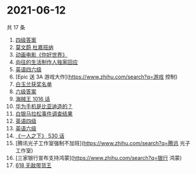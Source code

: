 # 2021-06-12

共 17 条

<!-- BEGIN -->
<!-- 最后更新时间 Sat Jun 12 2021 18:05:58 GMT+0800 (China Standard Time) -->

1. [四级答案](https://www.zhihu.com/search?q=四级答案)
2. [莫文蔚 杜嘉班纳](https://www.zhihu.com/search?q=莫文蔚)
3. [动画电影《你好世界》](https://www.zhihu.com/search?q=你好世界)
4. [向往的生活制作人独家回应](https://www.zhihu.com/search?q=向往的生活)
5. [英语四六级](https://www.zhihu.com/search?q=四六级)
6. [Epic 送 3A 游戏大作](https://www.zhihu.com/search?q=游戏 控制)
7. [白玉兰获奖名单](https://www.zhihu.com/search?q=白玉兰)
8. [六级答案](https://www.zhihu.com/search?q=六级答案)
9. [海贼王 1016 话](https://www.zhihu.com/search?q=海贼王)
10. [华为手机是比亚迪造的？](https://www.zhihu.com/search?q=华为手机)
11. [白银马拉松事件调查结果](https://www.zhihu.com/search?q=甘肃白银马拉松)
12. [英语四级](https://www.zhihu.com/search?q=英语四级)
13. [英语六级](https://www.zhihu.com/search?q=英语六级)
14. [《一人之下》 530 话](https://www.zhihu.com/search?q=一人之下)
15. [腾讯光子工作室强制不加班](https://www.zhihu.com/search?q=腾讯 光子工作室)
16. [三家银行宣布支持鸿蒙](https://www.zhihu.com/search?q=银行 鸿蒙)
17. [618 无敌带货王](https://www.zhihu.com/search?q=脑洞)

<!-- END -->
